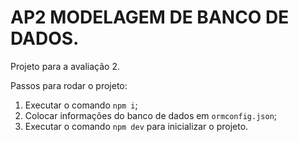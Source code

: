 # AP2 MODELAGEM DE BANCO DE DADOS.
Projeto para a avaliação 2.

Passos para rodar o projeto:
1. Executar o comando `npm i`;
2. Colocar informações do banco de dados em `ormconfig.json`;
3. Executar o comando `npm dev` para inicializar o projeto.
